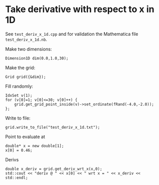 # Take derivative with respect to x in 1D

See `test_deriv_x_1d.cpp` and for validation the Mathematica file `test_deriv_x_1d.nb`.

Make two dimensions:
```
Dimension1D dim(0.0,1.0,30);
```

Make the grid:
```
Grid grid({&dim});
```

Fill randomly:
```
IdxSet v(1);
for (v[0]=1; v[0]<=30; v[0]++) {
	grid.get_grid_point_inside(v)->set_ordinate(fRand(-4.0,-2.0));
};
```

Write to file:
```
grid.write_to_file("test_deriv_x_1d.txt");
```

Point to evaluate at
```
double* x = new double[1];
x[0] = 0.46;
```

Derivs
```
double x_deriv = grid.get_deriv_wrt_x(x,0);
std::cout << "deriv @ " << x[0] << " wrt x = " << x_deriv << std::endl;
```
